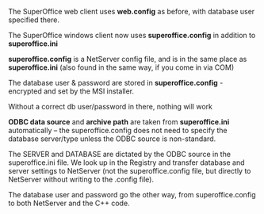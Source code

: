<properties date="2016-05-11"
SortOrder="60"
/>

The SuperOffice web client uses **web.config** as before, with database user specified there.

The SuperOffice windows client now uses **superoffice.config** in addition to **superoffice.ini**

**superoffice.config** is a NetServer config file, and is in the same place as **superoffice.ini** (also found in the same way, if you come in via COM)

The database user & password are stored in **superoffice.config** - encrypted and set by the MSI installer.

Without a correct db user/password  in there, nothing will work

**ODBC data source** and **archive path** are taken from **superoffice.ini** automatically – the superoffice.config does not need to specify the database server/type unless the ODBC source is non-standard.

The SERVER and DATABASE are dictated by the ODBC source in the superoffice.ini file. We look up in the Registry and transfer database and server settings to NetServer (not the superoffice.config file, but directly to NetServer without writing to the .config file).

The database user and password go the other way, from superoffice.config to both NetServer and the C++ code.
